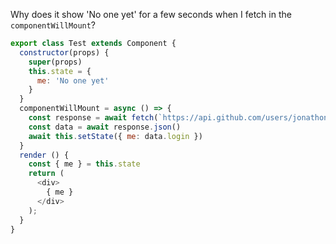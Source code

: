 Why does it show 'No one yet' for a few seconds when I fetch in the `componentWillMount`?
```javascript
export class Test extends Component {
  constructor(props) {
    super(props)
    this.state = {
      me: 'No one yet'
    }
  }
  componentWillMount = async () => {
    const response = await fetch(`https://api.github.com/users/jonathongardner`)
    const data = await response.json()
    await this.setState({ me: data.login })
  }
  render () {
    const { me } = this.state
    return (
      <div>
        { me }
      </div>
    );
  }
}
```
